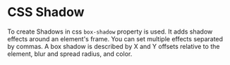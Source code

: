 # CSS Shadow
To create Shadows in css `box-shadow` property is used. It adds shadow effects around an element's frame. You can set multiple effects separated by commas. A box shadow is described by X and Y offsets relative to the element, blur and spread radius, and color.